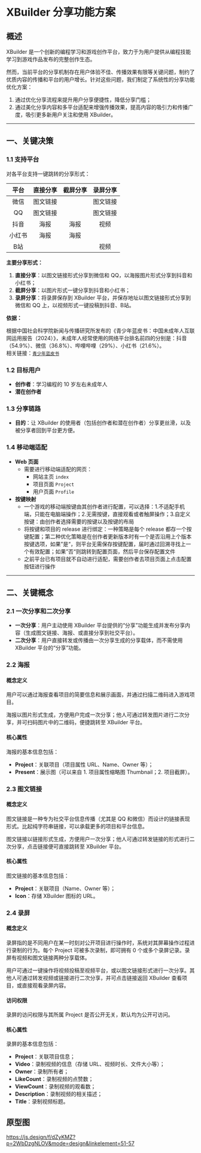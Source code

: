 
# XBuilder 分享功能方案

## 概述

XBuilder 是一个创新的编程学习和游戏创作平台，致力于为用户提供从编程技能学习到游戏作品发布的完整创作生态。

然而，当前平台的分享机制存在用户体验不佳、传播效果有限等关键问题，制约了优质内容的传播和平台的用户增长。针对这些问题，我们制定了系统性的分享功能优化方案：

1. 通过优化分享流程来提升用户分享便捷性，降低分享门槛；
2. 通过美化分享内容和多平台适配来增强传播效果，提高内容的吸引力和传播广度，吸引更多新用户关注和使用 XBuilder。

---

## 一、关键决策

### 1.1 支持平台

对各平台支持一键跳转的分享形式：

| **平台** | **直接分享** | **截屏分享** | **录屏分享** |
|:--------:|:------------:|:------------:|:------------:|
| 微信     | 图文链接     |              | 图文链接     |
| QQ      | 图文链接     |              | 图文链接     |
| 抖音     | 海报         | 海报         | 视频         |
| 小红书   | 海报         | 海报         |              |
| B站      |              |              | 视频         |

**主要分享形式：**

1. **直接分享**：以图文链接形式分享到微信和 QQ，以海报图片形式分享到抖音和小红书；
2. **截屏分享**：以图片形式一键分享到抖音和小红书；
3. **录屏分享**：将录屏保存到 XBuilder 平台，并保存地址以图文链接形式分享到微信和 QQ 上，以视频形式一键投稿到抖音、B站。

**依据：**

根据中国社会科学院新闻与传播研究所发布的《青少年蓝皮书：中国未成年人互联网运用报告（2024）》，未成年人经常使用的网络平台排名前四的分别是：抖音（54.9%）、微信（36.8%）、哔哩哔哩（29%）、小红书（21.6%）。  
相关链接：[`青少年蓝皮书`](https://www.sohu.com/a/808455426_100116740)

### 1.2 目标用户

- **创作者**：学习编程的 10 岁左右未成年人
- **潜在创作者**

### 1.3 分享链路

- **目的**：让 XBuilder 的使用者（包括创作者和潜在创作者）分享更丝滑，以及被分享者回到平台更方便。

### 1.4 移动端适配

- **Web 页面**
  - 需要进行移动端适配的网页：
    - 网站主页 `index`
    - 项目页面 `Project`
    - 用户页面 `Profile`
- **按键映射**
  - 一个游戏的移动端按键由其创作者进行配置，可以选择：1.不适配手机端，只能在电脑端操作；2.无需按键，直接观看或者触屏操作；3.自定义按键：由创作者选择需要的按键以及按键的布局
  - 将按键和项目的 release 进行绑定：一种策略是每个 release 都存一个按键配置；第二种优化策略是在创作者更新版本时有一个是否沿用上个版本按键选项，如果”是“，则平台无需保存按键配置，届时通过回溯寻找上一个有效配置；如果”否“则跳转到配置页面，然后平台保存配置文件
  - 之前平台已有项目就不自动进行适配，需要创作者去项目页面上点击配置按钮进行操作

---

## 二、关键概念

### 2.1 一次分享和二次分享

- **一次分享**：用户主动使用 XBuilder 平台提供的“分享”功能生成并发布分享内容（生成图文链接、海报、或直接分享到社交平台）。
- **二次分享**：用户直接转发或传播由一次分享生成的分享载体，而不需使用 XBuilder 平台的“分享”功能。

### 2.2 海报

#### 概念定义

用户可以通过海报查看项目的简要信息和展示画面，并通过扫描二维码进入游戏项目。

海报以图片形式生成，方便用户完成一次分享；他人可通过转发图片进行二次分享，并可扫码图片中的二维码，便捷跳转至 XBuilder 平台。

#### 核心属性

海报的基本信息包括：

- **Project**：关联项目（项目属性 URL、Name、Owner 等）；
- **Present**：展示图（可以来自 1. 项目属性缩略图 Thumbnail；2. 项目截屏）。

### 2.3 图文链接

#### 概念定义

图文链接是一种专为社交平台信息传播（尤其是 QQ 和微信）而设计的链接表现形式。比起纯字符串链接，可以承载更多的项目和平台信息。

图文链接以链接形式生成，方便用户一次分享；他人可通过转发链接的形式进行二次分享，点击链接便可直接跳转至 XBuilder 平台。

#### 核心属性

图文链接的基本信息包括：

- **Project**：关联项目（Name、Owner 等）；
- **Icon**：存储 XBuilder 图标的 URL。

### 2.4 录屏

#### 概念定义

录屏指的是不同用户在某一时刻对公开项目进行操作时，系统对其屏幕操作过程进行录制的行为。每个 Project 可被多次录制，即可拥有 0 个或多个录屏记录。录屏有视频和图文链接两种分享载体。

用户可通过一键操作将视频投稿至视频平台，或以图文链接形式进行一次分享。其他人可通过转发视频或链接进行二次分享，并可点击链接返回 XBuilder 查看项目，或直接观看录屏内容。

#### 访问权限

录屏的访问权限与其所属 Project 是否公开无关，默认均为公开可访问。

#### 核心属性

录屏的基本信息包括：

- **Project**：关联项目信息；
- **Video**：录制视频的信息（存储 URL、视频时长、文件大小等）；
- **Owner**：录制所有者；
- **LikeCount**：录制视频的点赞数；
- **ViewCount**：录制视频的观看数；
- **Description**：录制视频的相关描述；
- **Title**：录制视频标题。

## 原型图

https://js.design/f/dZyKMZ?p=2WbDzgNLOV&mode=design&linkelement=51-57